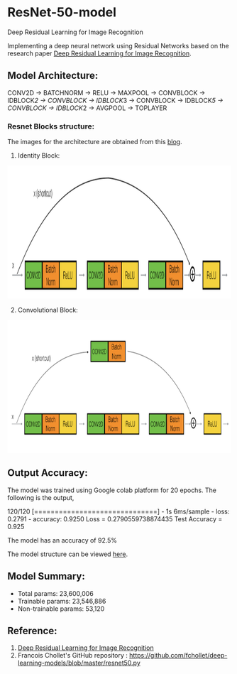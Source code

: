# ResNet-50-model
Deep Residual Learning for Image Recognition

Implementing a deep neural network using Residual Networks based on the research paper [Deep Residual Learning for Image Recognition](https://arxiv.org/abs/1512.03385).

## Model Architecture:

CONV2D -> BATCHNORM -> RELU -> MAXPOOL -> CONVBLOCK -> IDBLOCK*2 -> CONVBLOCK -> IDBLOCK*3
    -> CONVBLOCK -> IDBLOCK*5 -> CONVBLOCK -> IDBLOCK*2 -> AVGPOOL -> TOPLAYER




### Resnet Blocks structure:

The images for the architecture are obtained from this [blog](https://towardsdatascience.com/understanding-and-coding-a-resnet-in-keras-446d7ff84d33).

1. Identity Block:

<img src="images/identity_block.png" style="width:800px;height:300px;">

2. Convolutional Block:

<img src="images/convolutional_block.png" style="width:800px;height:300px;">

## Output Accuracy:

The model was trained using Google colab platform for 20 epochs. The following is the output,

120/120 [==============================] - 1s 6ms/sample - loss: 0.2791 - accuracy: 0.9250
Loss = 0.2790559738874435
Test Accuracy = 0.925

The model has an accuracy of 92.5%

The model structure can be viewed [here](https://github.com/Sudhandar/ResNet-50-model/tree/master/output). 

## Model Summary:

- Total params: 23,600,006
- Trainable params: 23,546,886
- Non-trainable params: 53,120

## Reference:

1. [Deep Residual Learning for Image Recognition](https://arxiv.org/abs/1512.03385)
2. Francois Chollet's GitHub repository : https://github.com/fchollet/deep-learning-models/blob/master/resnet50.py











	




